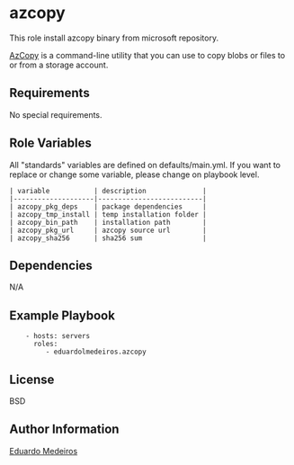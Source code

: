 azcopy
======

This role install azcopy binary from microsoft repository.

[AzCopy](https://docs.microsoft.com/en-us/azure/storage/common/storage-use-azcopy-v10) is a command-line utility that you can use to copy blobs or files to or from a storage account.

Requirements
------------
No special requirements.


Role Variables
--------------

All "standards" variables are defined on defaults/main.yml.
If you want to replace or change some variable, please change on playbook level.

```
| variable           | description              |
|--------------------|--------------------------|
| azcopy_pkg_deps    | package dependencies     |
| azcopy_tmp_install | temp installation folder |
| azcopy_bin_path    | installation path        |
| azcopy_pkg_url     | azcopy source url        |
| azcopy_sha256      | sha256 sum               |
```

Dependencies
------------

N/A

Example Playbook
----------------
```
    - hosts: servers
      roles:
         - eduardolmedeiros.azcopy
```

License
-------

BSD

Author Information
------------------

[Eduardo Medeiros](https://www.emedeiros.me/)
